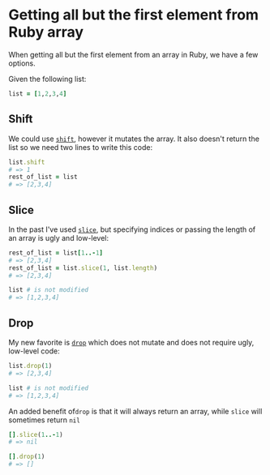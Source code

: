 # Getting all but the first element from Ruby array

When getting all but the first element from an array in Ruby, we have a few
options.

Given the following list:

```ruby
list = [1,2,3,4]
```

## Shift

We could use [`shift`][shift docs], however it mutates the array. It also
doesn't return the list so we need two lines to write this code:

```ruby
list.shift
# => 1
rest_of_list = list
# => [2,3,4]
```

## Slice

In the past I've used [`slice`][slice docs], but specifying indices or passing
the length of an array is ugly and low-level:

```ruby
rest_of_list = list[1..-1]
# => [2,3,4]
rest_of_list = list.slice(1, list.length)
# => [2,3,4]

list # is not modified
# => [1,2,3,4]
```

## Drop

My new favorite is [`drop`][drop docs] which does not mutate and does not
require ugly, low-level code:

```ruby
list.drop(1)
# => [2,3,4]

list # is not modified
# => [1,2,3,4]
```

An added benefit of`drop` is that it will always return an array, while `slice`
will sometimes return `nil`

```ruby
[].slice(1..-1)
# => nil

[].drop(1)
# => []
```

[shift docs]: http://www.ruby-doc.org/core-2.2.0/Array.html#method-i-shift
[slice docs]: http://www.ruby-doc.org/core-2.2.0/Array.html#method-i-slice
[drop docs]: http://www.ruby-doc.org/core-2.2.0/Array.html#method-i-drop
